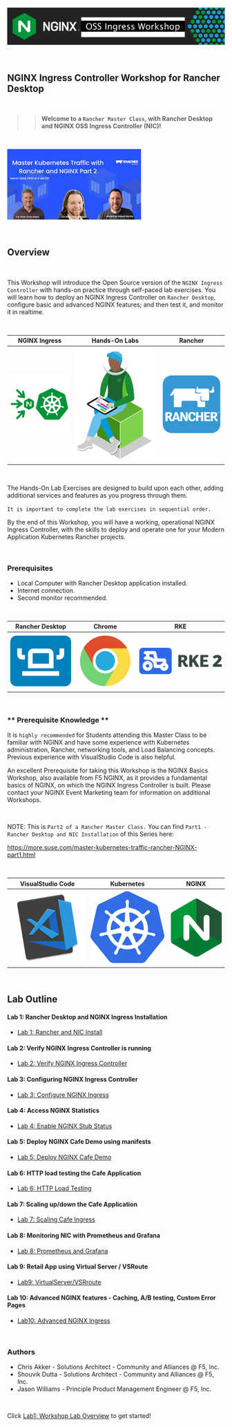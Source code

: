 ![NGINX Ingress](media/nicossworkshop-banner.png)

<br/>

## NGINX Ingress Controller Workshop for Rancher Desktop

<br/>

> ><strong>Welcome to a `Rancher Master Class`, with Rancher Desktop and NGINX OSS Ingress Controller (NIC)!</strong>

</br>

![Master Class](media/rancher-nginx-masterclass-icon.jpeg)

</br>

## Overview

</br>

This Workshop will introduce the Open Source version of the `NGINX Ingress Controller` with hands-on practice through self-paced lab exercises.  You will learn how to deploy an NGINX Ingress Controller on `Rancher Desktop`, configure basic and advanced NGINX features; and then test it, and monitor it in realtime. 

<br/>

NGINX Ingress  |  Hands-On Labs | Rancher
:-------------------------:|:-------------------------:|:-----------------------:
![](media/nginx-ingress-icon.png)  |  ![](media/developer-seated.svg) | ![](media/rancher-icon.png)

<br/>

The Hands-On Lab Exercises are designed to build upon each other, adding additional services and features as you progress through them.  

`It is important to complete the lab exercises in sequential order.`

By the end of this Workshop, you will have a working, operational NGINX Ingress Controller, with the skills to deploy and operate one for your Modern Application Kubernetes Rancher projects.

<br/>

### Prerequisites

- Local Computer with Rancher Desktop application installed.
- Internet connection.
- Second monitor recommended.


<br/>

Rancher Desktop | Chrome | RKE
:-------------------------:|:-------------------------:|:----------------:
![](media/rancher-desktop-icon.png)  |![](media/chrome-icon.png) |![](media/rancher-rke2-icon.png)

</br>

### ** Prerequisite Knowledge **

It is `highly recommended` for Students attending this Master Class to be familiar with NGINX and have some experience with Kubernetes administration, Rancher, networking tools, and Load Balancing concepts.  Previous experience with VisualStudio Code is also helpful.

An excellent Prerequisite for taking this Workshop is the NGINX Basics Workshop, also available from F5 NGINX, as it provides a fundamental basics of NGINX, on which the NGINX Ingress Controller is built.  Please contact your NGINX Event Marketing team for information on additional Workshops.

<br/>

NOTE:  This is `Part2 of a Rancher Master Class.`  You can find `Part1 - Rancher Desktop and NIC Installation` of this Series here:

https://more.suse.com/master-kubernetes-traffic-rancher-NGINX-part1.html


</br>

VisualStudio Code  |  Kubernetes  |  NGINX
:-----------------:|:------------:|:-------------------------:
![](media/vs-code-icon.png)  |  ![](media/kubernetes-icon.png)   |  ![](media/nginx-icon.png)


</br>

## Lab Outline

#### Lab 1: Rancher Desktop and NGINX Ingress Installation
- [Lab 1: Rancher and NIC Install](docs/rdt/readme.md)

#### Lab 2: Verify NGINX Ingress Controller is running
- [Lab 2: Verify NGINX Ingress Controller](lab2/readme.md)

#### Lab 3: Configuring NGINX Ingress Controller  
- [Lab 3: Configure NGINX Ingress](lab3/readme.md)

#### Lab 4: Access NGINX Statistics
- [Lab 4: Enable NGINX Stub Status](lab4/readme.md)

#### Lab 5: Deploy NGINX Cafe Demo using manifests
- [Lab 5: Deploy NGINX Cafe Demo](lab5/readme.md)

#### Lab 6: HTTP load testing the Cafe Application
- [Lab 6: HTTP Load Testing](lab6/readme.md)

#### Lab 7: Scaling up/down the Cafe Application
- [Lab 7: Scaling Cafe Ingress](lab7/readme.md)

#### Lab 8: Monitoring NIC with Prometheus and Grafana
- [Lab 8: Prometheus and Grafana](lab8/readme.md)

#### Lab 9: Retail App using Virtual Server / VSRoute
- [Lab9: VirtualServer/VSRroute](lab9/readme.md)

#### Lab 10: Advanced NGINX features - Caching, A/B testing, Custom Error Pages
- [Lab10: Advanced NGINX Ingress](lab10/readme.md)

<br/>

### Authors

- Chris Akker - Solutions Architect - Community and Alliances @ F5, Inc.
- Shouvik Dutta - Solutions Architect - Community and Alliances @ F5, Inc.
- Jason Williams - Principle Product Management Engineer @ F5, Inc.

<br/>

Click [Lab1: Workshop Lab Overview](lab1/readme.md) to get started! 
